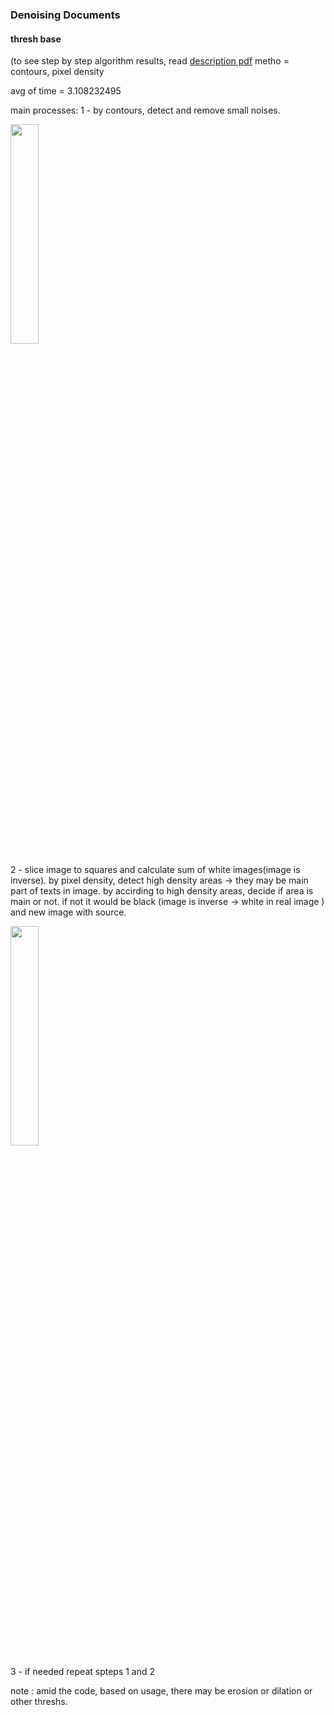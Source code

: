 ### Denoising Documents
#### thresh base
(to see step by step algorithm results, read [description pdf](https://github.com/ZeinabTaghavi/Denoising_Printed_Documents_Threshbase/blob/master/description.pdf)
metho = contours, pixel density

avg of time = 3.108232495

main processes:
1 - by contours, detect and remove small noises.

<img src="https://github.com/ZeinabTaghavi/resolution_enhancement/blob/master/Final_Solution/hierarchy_results/image1.bmp-1-denoise_by_contours.jpg?raw=true" width="30%" height="30%">

2 - slice image to squares and calculate sum of white images(image is inverse).
by pixel density, detect high density areas -> they may be main part of texts in image.
by accirding to high density areas, decide if area is main or not. if not it would be black (image is inverse -> white in real image )
and new image with source.

<img src="https://github.com/ZeinabTaghavi/resolution_enhancement/blob/master/Final_Solution/hierarchy_results/image1.bmp-2-removed_wasted_round_area_pattern.jpg?raw=true" width="30%" height="30%">


3 - if needed repeat spteps 1 and 2

note : amid the code, based on usage, there may be erosion or dilation or other threshs.
